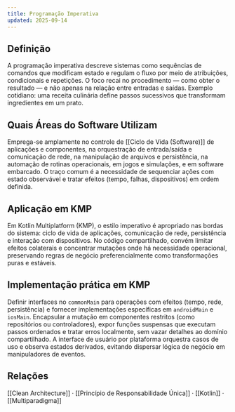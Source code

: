 ```yaml
---
title: Programação Imperativa
updated: 2025-09-14
---
```


## Definição

A programação imperativa descreve sistemas como sequências de comandos que modificam estado e regulam o fluxo por meio de atribuições, condicionais e repetições. O foco recai no procedimento — como obter o resultado — e não apenas na relação entre entradas e saídas. Exemplo cotidiano: uma receita culinária define passos sucessivos que transformam ingredientes em um prato.

## Quais Áreas do Software Utilizam

Emprega-se amplamente no controle de [[Ciclo de Vida (Software)]] de aplicações e componentes, na orquestração de entrada/saída e comunicação de rede, na manipulação de arquivos e persistência, na automação de rotinas operacionais, em jogos e simulações, e em software embarcado. O traço comum é a necessidade de sequenciar ações com estado observável e tratar efeitos (tempo, falhas, dispositivos) em ordem definida.

## Aplicação em KMP

Em Kotlin Multiplatform (KMP), o estilo imperativo é apropriado nas bordas do sistema: ciclo de vida de aplicações, comunicação de rede, persistência e interação com dispositivos. No código compartilhado, convém limitar efeitos colaterais e concentrar mutações onde há necessidade operacional, preservando regras de negócio preferencialmente como transformações puras e estáveis.

## Implementação prática em KMP

Definir interfaces no `commonMain` para operações com efeitos (tempo, rede, persistência) e fornecer implementações específicas em `androidMain` e `iosMain`. Encapsular a mutação em componentes restritos (como repositórios ou controladores), expor funções suspensas que executam passos ordenados e tratar erros localmente, sem vazar detalhes ao domínio compartilhado. A interface de usuário por plataforma orquestra casos de uso e observa estados derivados, evitando dispersar lógica de negócio em manipuladores de eventos.

## Relações
[[Clean Architecture]] · [[Princípio de Responsabilidade Única]] · [[Kotlin]] · [[Multiparadigma]]
